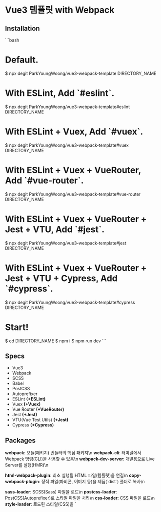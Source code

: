 # Vue3 템플릿 with Webpack

## Installation

\`\`\`bash

# Default.

$ npx degit ParkYoungWoong/vue3-webpack-template DIRECTORY_NAME

# With ESLint, Add \`#eslint\`.

$ npx degit ParkYoungWoong/vue3-webpack-template#eslint DIRECTORY_NAME

# With ESLint + Vuex, Add \`#vuex\`.

$ npx degit ParkYoungWoong/vue3-webpack-template#vuex DIRECTORY_NAME

# With ESLint + Vuex + VueRouter, Add \`#vue-router\`.

$ npx degit ParkYoungWoong/vue3-webpack-template#vue-router DIRECTORY_NAME

# With ESLint + Vuex + VueRouter + Jest + VTU, Add \`#jest\`.

$ npx degit ParkYoungWoong/vue3-webpack-template#jest DIRECTORY_NAME

# With ESLint + Vuex + VueRouter + Jest + VTU + Cypress, Add \`#cypress\`.

$ npx degit ParkYoungWoong/vue3-webpack-template#cypress DIRECTORY_NAME

# Start!

$ cd DIRECTORY_NAME
$ npm i
$ npm run dev
\`\`\`

## Specs

- Vue3
- Webpack
- SCSS
- Babel
- PostCSS
- Autoprefixer
- ESLint **(+ESLint)**
- Vuex **(+Vuex)**
- Vue Router **(+VueRouter)**
- Jest **(+Jest)**
- VTU(Vue Test Utils) **(+Jest)**
- Cypress **(+Cypress)**

## Packages

**webpack**: 모듈(패키지) 번들러의 핵심 패키지\n
**webpack-cli**: 터미널에서 Webpack 명령(CLI)을 사용할 수 있음\n
**webpack-dev-server**: 개발용으로 Live Server를 실행(HMR)\n

**html-webpack-plugin**: 최초 실행될 HTML 파일(템플릿)을 연결\n
**copy-webpack-plugin**: 정적 파일(파비콘, 이미지 등)을 제품(\`dist\`) 폴더로 복사\n

**sass-loader**: SCSS(Sass) 파일을 로드\n
**postcss-loader**: PostCSS(Autoprefixer)로 스타일 파일을 처리\n
**css-loader**: CSS 파일을 로드\n
**style-loader**: 로드된 스타일(CSS)을 \`<style>\`로 \`<head>\`에 삽입\n
**babel-loader**: JS 파일을 로드\n
**vue-loader**: Vue 파일을 로드\n
**vue-style-loader**: Vue 파일의 로드된 스타일(CSS)을 \`<style>\`로 \`<head>\`에 삽입\n
**file-loader**: 지정된 파일(이미지)을 로드\n

**@babel/core**: ES6 이상의 코드를 ES5 이하 버전으로 변환\n
**@babel/preset-env**: Babel 지원 스펙을 지정\n
**@babel/plugin-transform-runtime**: Async/Await 문법 지원\n

**sass**: SCSS(Sass) 문법을 해석(스타일 전처리기)\n
**postcss**: Autoprefixer 등의 다양한 스타일 후처리기 패키지\n
**autoprefixer**: 스타일에 자동으로 공급 업체 접두사(Vendor prefix)를 적용하는 PostCSS의 플러그인\n

**vue**: Vue.js 프레임워크\n
**@vue/compiler-sfc**: .vue 파일(SFC, 3버전)을 해석\n

**eslint**: 정적 코드 분석 도구 **(+ESLint)**\n
**eslint-plugin-vue**: Vue.js 코드 분석 **(+ESLint)**\n
**babel-eslint**: ES6 이상의 코드(Babel)를 분석 **(+ESLint)**\n

**vuex**: 중앙 집중식 저장소 **(+Vuex)**\n
**vue-router**: 라우터 **(+VueRouter)**\n

**jest**: 단위 테스트 도구 **(+Jest)**\n
**@vue/test-utils**: Vue.js 환경 테스트 도구 **(+Jest)**\n
**vue-jest**: \`.vue\` 파일 변환 **(+Jest)**\n
**babel-jest**: \`.js\` 파일 변환 **(+Jest)**\n

**cypress**: E2E 테스트 도구 **(+Cypress)**\n
**eslint-plugin-cypress**: Cypress용 ESLint 플러그인 **(+Cypress)**\n

## 주의사항!

\`\`\`js
console.log("Hello World!");
\`\`\`

- \`npm i vue@next\`로 설치(3버전)
- \`npm i vue-loader@next\`로 설치(3버전)
- \`npm i -D @vue/test-utils@next\`로 설치(3버전)\n
- \`npm i -D vue-jest@next\`로 설치(3버전)\n
- \`npm i -D webpack-dev-server@next\`로 설치(webpack-cli 버전(@4^)과 일치)!\n
- \`package.json\` 옵션으로 \`browserslist\` 추가!\n
- \`.postcssrc.js\` 생성(PostCSS 구성 옵션)!\n
- \`.babelrc.js\` 생성(Babel 구성 옵션)!\n
- \`.eslintrc.js\` 생성(ESLint 구성 옵션)!\n

## ESLint Auto fix on save for VSCode

- 모든 명령 표시(Windows: \`Ctrl\`+\`Shift\`+\`P\` / macOS: \`Cmd\`+\`Shift\`+\`P\`)
- 모든 명령 표시에서 \`settings\` 검색
- \`Preferences: Open Settings (JSON)\` 선택
- 오픈된 \`settings.json\`파일에서 아래 코드 추가 및 저장

\`\`\`json
{
"eslint.validate": ["vue", "javascript", "javascriptreact", "html"],
"eslint.alwaysShowStatus": true,
"editor.codeActionsOnSave": {
"source.fixAll.eslint": true
}
}
\`\`\`

# 추가내용

- vscode 확장 프로그램 ESLint 설치
- \`eslint --init\` 후 작성해놓은 .eslintrc.js 덮어씌움
- 전역패키지 npm, eslint, @vue/cli 필요
- (https://sunmon.github.io/vscode-eslint-prettier-setting/) 참조하면 좋음
